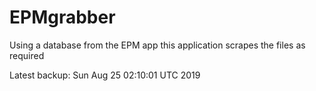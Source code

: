 # EPMgrabber
Using a database from the EPM app this application scrapes the files as required


Latest backup: Sun Aug 25 02:10:01 UTC 2019
